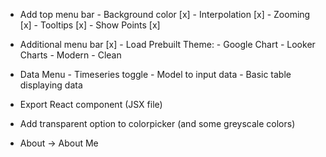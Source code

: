 - Add top menu bar
		- Background color [x]
		- Interpolation [x]
		- Zooming [x]
		- Tooltips [x]
		- Show Points [x]

- Additional menu bar [x]
		- Load Prebuilt Theme:
		- Google Chart
		- Looker Charts
		- Modern
		- Clean

- Data Menu
		- Timeseries toggle
		- Model to input data
		- Basic table displaying data

- Export React component (JSX file)
- Add transparent option to colorpicker (and some greyscale colors)
- About -> About Me